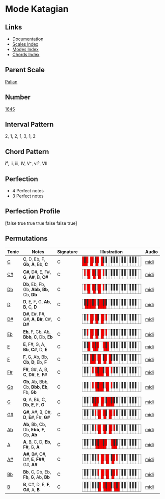 # Mode Katagian

## Links

- [Documentation](index.md)
- [Scales Index](Scales.md)
- [Modes Index](Modes.md)
- [Chords Index](Chords.md)

## Parent Scale

[Palian](ScalePalian.md)

## Number

[1645](https://ianring.com/musictheory/scales/1645)

## Interval Pattern

2, 1, 2, 1, 3, 1, 2

## Chord Pattern

i⁰, ii, iii, IV, V⁺, vi⁰, VII

## Perfection

- 4 Perfect notes
- 3 Perfect notes

## Perfection Profile

[false true true true false false true]

## Permutations

| Tonic | Notes | Signature | Illustration | Audio |
|-------|-------|-----------|--------------|-------|
| [C](ModeCNaturalKatagian.md) | **C**, D, Eb, F, **Gb**, **A**, Bb, **C** | C | ![CNaturalKatagian](ModeCNaturalKatagian.png) | [midi](https://github.com/edipermadi/music/blob/main/docs/ModeCNaturalKatagian.mid?raw=true) |
| [C#](ModeCSharpKatagian.md) | **C#**, D#, E, F#, **G**, **A#**, B, **C#** | C | ![CSharpKatagian](ModeCSharpKatagian.png) | [midi](https://github.com/edipermadi/music/blob/main/docs/ModeCSharpKatagian.mid?raw=true) |
| [Db](ModeDFlatKatagian.md) | **Db**, Eb, Fb, Gb, **Abb**, **Bb**, Cb, **Db** | C | ![DFlatKatagian](ModeDFlatKatagian.png) | [midi](https://github.com/edipermadi/music/blob/main/docs/ModeDFlatKatagian.mid?raw=true) |
| [D](ModeDNaturalKatagian.md) | **D**, E, F, G, **Ab**, **B**, C, **D** | C | ![DNaturalKatagian](ModeDNaturalKatagian.png) | [midi](https://github.com/edipermadi/music/blob/main/docs/ModeDNaturalKatagian.mid?raw=true) |
| [D#](ModeDSharpKatagian.md) | **D#**, E#, F#, G#, **A**, **B#**, C#, **D#** | C | ![DSharpKatagian](ModeDSharpKatagian.png) | [midi](https://github.com/edipermadi/music/blob/main/docs/ModeDSharpKatagian.mid?raw=true) |
| [Eb](ModeEFlatKatagian.md) | **Eb**, F, Gb, Ab, **Bbb**, **C**, Db, **Eb** | C | ![EFlatKatagian](ModeEFlatKatagian.png) | [midi](https://github.com/edipermadi/music/blob/main/docs/ModeEFlatKatagian.mid?raw=true) |
| [E](ModeENaturalKatagian.md) | **E**, F#, G, A, **Bb**, **C#**, D, **E** | C | ![ENaturalKatagian](ModeENaturalKatagian.png) | [midi](https://github.com/edipermadi/music/blob/main/docs/ModeENaturalKatagian.mid?raw=true) |
| [F](ModeFNaturalKatagian.md) | **F**, G, Ab, Bb, **Cb**, **D**, Eb, **F** | C | ![FNaturalKatagian](ModeFNaturalKatagian.png) | [midi](https://github.com/edipermadi/music/blob/main/docs/ModeFNaturalKatagian.mid?raw=true) |
| [F#](ModeFSharpKatagian.md) | **F#**, G#, A, B, **C**, **D#**, E, **F#** | C | ![FSharpKatagian](ModeFSharpKatagian.png) | [midi](https://github.com/edipermadi/music/blob/main/docs/ModeFSharpKatagian.mid?raw=true) |
| [Gb](ModeGFlatKatagian.md) | **Gb**, Ab, Bbb, Cb, **Dbb**, **Eb**, Fb, **Gb** | C | ![GFlatKatagian](ModeGFlatKatagian.png) | [midi](https://github.com/edipermadi/music/blob/main/docs/ModeGFlatKatagian.mid?raw=true) |
| [G](ModeGNaturalKatagian.md) | **G**, A, Bb, C, **Db**, **E**, F, **G** | C | ![GNaturalKatagian](ModeGNaturalKatagian.png) | [midi](https://github.com/edipermadi/music/blob/main/docs/ModeGNaturalKatagian.mid?raw=true) |
| [G#](ModeGSharpKatagian.md) | **G#**, A#, B, C#, **D**, **E#**, F#, **G#** | C | ![GSharpKatagian](ModeGSharpKatagian.png) | [midi](https://github.com/edipermadi/music/blob/main/docs/ModeGSharpKatagian.mid?raw=true) |
| [Ab](ModeAFlatKatagian.md) | **Ab**, Bb, Cb, Db, **Ebb**, **F**, Gb, **Ab** | C | ![AFlatKatagian](ModeAFlatKatagian.png) | [midi](https://github.com/edipermadi/music/blob/main/docs/ModeAFlatKatagian.mid?raw=true) |
| [A](ModeANaturalKatagian.md) | **A**, B, C, D, **Eb**, **F#**, G, **A** | C | ![ANaturalKatagian](ModeANaturalKatagian.png) | [midi](https://github.com/edipermadi/music/blob/main/docs/ModeANaturalKatagian.mid?raw=true) |
| [A#](ModeASharpKatagian.md) | **A#**, B#, C#, D#, **E**, **F##**, G#, **A#** | C | ![ASharpKatagian](ModeASharpKatagian.png) | [midi](https://github.com/edipermadi/music/blob/main/docs/ModeASharpKatagian.mid?raw=true) |
| [Bb](ModeBFlatKatagian.md) | **Bb**, C, Db, Eb, **Fb**, **G**, Ab, **Bb** | C | ![BFlatKatagian](ModeBFlatKatagian.png) | [midi](https://github.com/edipermadi/music/blob/main/docs/ModeBFlatKatagian.mid?raw=true) |
| [B](ModeBNaturalKatagian.md) | **B**, C#, D, E, **F**, **G#**, A, **B** | C | ![BNaturalKatagian](ModeBNaturalKatagian.png) | [midi](https://github.com/edipermadi/music/blob/main/docs/ModeBNaturalKatagian.mid?raw=true) |
